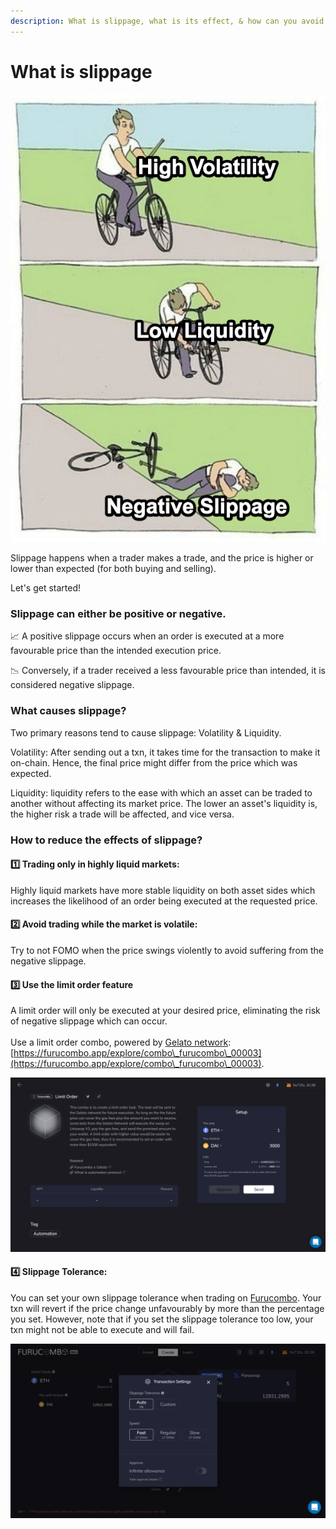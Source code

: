 ```yaml
---
description: What is slippage, what is its effect, & how can you avoid it while trading?
---
```


# What is slippage

![](<../../.gitbook/assets/slippage meme.png>)

Slippage happens when a trader makes a trade, and the price is higher or lower than expected (for both buying and selling).

Let's get started!

### Slippage can either be positive or negative.

📈 A positive slippage occurs when an order is executed at a more favourable price than the intended execution price.

📉 Conversely, if a trader received a less favourable price than intended, it is considered negative slippage.

### What causes slippage?

Two primary reasons tend to cause slippage: Volatility & Liquidity.

Volatility: After sending out a txn, it takes time for the transaction to make it on-chain. Hence, the final price might differ from the price which was expected.

Liquidity: liquidity refers to the ease with which an asset can be traded to another without affecting its market price. The lower an asset's liquidity is, the higher risk a trade will be affected, and vice versa.

### &#x20;**How to reduce the effects of slippage?**

#### 1️⃣ Trading only in highly liquid markets:

Highly liquid markets have more stable liquidity on both asset sides which increases the likelihood of an order being executed at the requested price.

#### 2️⃣ Avoid trading while the market is volatile:&#x20;

Try to not FOMO when the price swings violently to avoid suffering from the negative slippage.

#### 3️⃣ Use the limit order feature

A limit order will only be executed at your desired price, eliminating the risk of negative slippage which can occur.\
\
Use a limit order combo, powered by [Gelato network](https://www.gelato.network/): [https://furucombo.app/explore/combo\_furucombo\_00003](https://furucombo.app/explore/combo\_furucombo\_00003).

![Limit order](../../.gitbook/assets/limitorder.png)

#### **4️⃣ Slippage Tolerance:**&#x20;

You can set your own slippage tolerance when trading on [Furucombo](https://furucombo.app/). Your txn will revert if the price change unfavourably by more than the percentage you set. However, note that if you set the slippage tolerance too low, your txn might not be able to execute and will fail.

![Slippage tolerance](../../.gitbook/assets/slippage.png)
